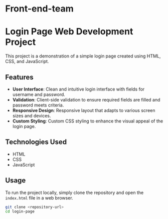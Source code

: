 # Front-end-team
# Login Page Web Development Project

This project is a demonstration of a simple login page created using HTML, CSS, and JavaScript.

## Features

- **User Interface**: Clean and intuitive login interface with fields for username and password.
- **Validation**: Client-side validation to ensure required fields are filled and password meets criteria.
- **Responsive Design**: Responsive layout that adapts to various screen sizes and devices.
- **Custom Styling**: Custom CSS styling to enhance the visual appeal of the login page.

## Technologies Used

- HTML
- CSS
- JavaScript

## Usage

To run the project locally, simply clone the repository and open the `index.html` file in a web browser.

```bash
git clone <repository-url>
cd login-page


